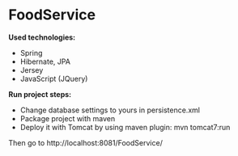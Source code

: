 FoodService
===========

**Used technologies:**
* Spring 
* Hibernate, JPA
* Jersey
* JavaScript (JQuery)

**Run project steps:**
* Change database settings to yours in persistence.xml
* Package project with maven
* Deploy it with Tomcat by using maven plugin: mvn tomcat7:run

Then go to http://localhost:8081/FoodService/